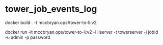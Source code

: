 # tower_job_events_log

docker build . -t mccbryan.ops/tower-to-li:v2

docker run -it  mccbryan.ops/tower-to-li:v2 -l liserver -t towerserver -j jobid -u admin -p password
